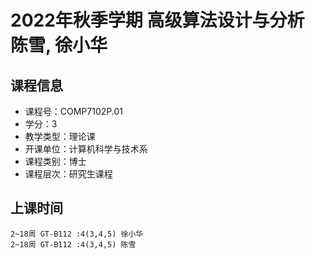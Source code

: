 # 2022年秋季学期 高级算法设计与分析 陈雪, 徐小华






## 课程信息

- 课程号：COMP7102P.01
- 学分：3
- 教学类型：理论课
- 开课单位：计算机科学与技术系
- 课程类别：博士
- 课程层次：研究生课程

## 上课时间

```
2~18周 GT-B112 :4(3,4,5) 徐小华
2~18周 GT-B112 :4(3,4,5) 陈雪
```

